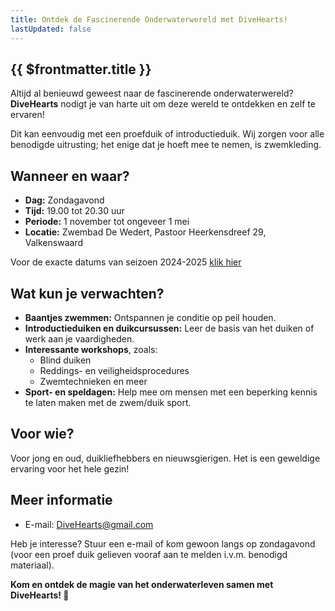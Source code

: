 ```yaml
---
title: Ontdek de Fascinerende Onderwaterwereld met DiveHearts!
lastUpdated: false
---
```


## {{ $frontmatter.title }}

Altijd al benieuwd geweest naar de fascinerende onderwaterwereld? **DiveHearts** nodigt je van harte uit om deze wereld te ontdekken en zelf te ervaren!  

Dit kan eenvoudig met een proefduik of introductieduik. Wij zorgen voor alle benodigde uitrusting; het enige dat je hoeft mee te nemen, is zwemkleding.  

## Wanneer en waar?  
- **Dag:** Zondagavond
- **Tijd:** 19.00 tot 20.30 uur  
- **Periode:** 1 november tot ongeveer 1 mei  
- **Locatie:** Zwembad De Wedert, Pastoor Heerkensdreef 29, Valkenswaard

Voor de exacte datums van seizoen 2024-2025 [klik hier](/posts/2024/20240825zwembadDatums2024)

## Wat kun je verwachten?  
- **Baantjes zwemmen:** Ontspannen je conditie op peil houden.  
- **Introductieduiken en duikcursussen:** Leer de basis van het duiken of werk aan je vaardigheden.  
- **Interessante workshops**, zoals:  
  - Blind duiken  
  - Reddings- en veiligheidsprocedures  
  - Zwemtechnieken en meer  
- **Sport- en speldagen:** Help mee om mensen met een beperking kennis te laten maken met de zwem/duik sport.  

## Voor wie?  
Voor jong en oud, duikliefhebbers en nieuwsgierigen. Het is een geweldige ervaring voor het hele gezin!  

## Meer informatie
- E-mail: DiveHearts@gmail.com  

Heb je interesse? Stuur een e-mail of kom gewoon langs op zondagavond (voor een proef duik gelieven vooraf aan te melden i.v.m. benodigd materiaal).  

**Kom en ontdek de magie van het onderwaterleven samen met DiveHearts! 🌊**

